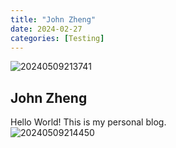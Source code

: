 ```yaml
---
title: "John Zheng"
date: 2024-02-27
categories: [Testing]
---
```


![20240509213741](https://cdn.jsdelivr.net/gh/zjg1128/picgo@main/blogs/images/20240509213741.png)

## John Zheng

Hello World! This is my personal blog.  
![20240509214450](https://cdn.jsdelivr.net/gh/zjg1128/picgo@main/blogs/images/20240509214450.png)